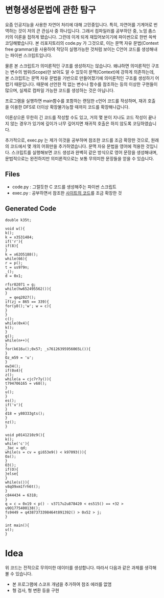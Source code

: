 # 변형생성문법에 관한 탐구
 요즘 인공지능을 사용한 자연어 처리에 대해 고민중입니다. 특히, 자연어를 기계어로 번역하는 것이 저의 큰 관심사 중 하나입니다. 그래서 컴파일러를 공부하던 중, 노엄 촘스키의 이론을 접하게 됐습니다. 그런데 이게 되게 재밌어보이기에 파이썬으로 한번 쓱싹 코딩해봤습니다. 본 리포지토리의 code.py 가 그것으로, 이는 문맥 자유 문법(Context free grammar)을 사용하여 적당히 실행가능한 것처럼 보이는 C언어 코드를 생성해내는 파이썬 스크립트입니다.
 
 물론 본 스크립트가 의미론적인 구조를 생성하지는 않습니다. 왜냐하면 의미론적인 구조는 변수의 범위(Scope)만 보아도 알 수 있듯이 문맥(Context)에 강하게 의존하는데, 본 스크립트는 문맥 자유 문법을 기반으로 만들어졌기에 의미론적인 구조를 생성하기 어렵기 때문입니다. 때문에 선언한 적 없는 변수나 함수를 참조하는 등의 이상한 구현들이 많으며, 실제로 컴파일 가능한 코드를 생성하는 것은 아닙니다.

 프로그램을 실행하면 main함수를 포함하는 랜덤한 c언어 코드를 작성하며, 재귀 호출을 이용한 DFS로 더이상 확장불가능할 때까지 코드를 확장해나갑니다.

 이론상으론 무한히 긴 코드를 작성할 수도 있고, 거의 몇 분이 지나도 코드 작성이 끝나지 않는 경우가 있기에 깊이가 너무 깊어지면 재귀적 호출은 하지 않도록 코딩하였습니다.

 추가적으로, exec.py 는 제가 이것을 공부하며 참조한 코드를 조금 확장한 것으로, 원래의 코드에서 몇 개의 어휘만을 추가하였습니다. 문맥 자유 문법을 영어에 적용한 것입니다. 스크립트를 실행해보면 코드 생성과 완벽히 같은 방식으로 영어 문장을 생성해내며, 문법적으로는 완전하지만 의미론적으로는 보통 무의미한 문장들을 얻을 수 있습니다.

## Files
- code.py : 그럴듯한 C 코드를 생성해주는 파이썬 스크립트
- exec.py : 공부하면서 참조한 [사이트의 코드](https://ratsgo.github.io/from%20frequency%20to%20semantics/2017/06/29/generate2/)를 조금 확장한 것


## Generated Code
    double k35t;

    void w(){
    k();
    k = x3531484;
    if('r'){
    if(8){
    }
    k = x62O5188();
    while(66){
    r = p();
    t = us979n;
    _();
    d = 0x1;

    rfsr02071 = g;
    while(hw652495562()){
    }
    _ = qeq2027();
    if(zj = 865 == 339){
    for(y8();'w'; w = c){
    }
    }
    c();
    while(0x4){
    k();
    }
    g();
    while(n++){
    }
    for(k616u();0x57; _s76126395956065L()){
    }
    Oz_m59 = 'u';
    }
    ew34();
    if(0x4){
    z();
    while(a = cjc7r7y()){
    t794706165 = v68();
    }
    u();
    }
    es();
    if('v'){
    }
    d18 = y80333gts();
    }
    nz();
    }

    void p0141210z9(){
    k();
    while('c'){
    _3ac = qd;
    while(s = cv = gi653e9() < k97093()){
    Oa();
    }
    O3();
    if(O){
    }else{
    }
    while(s()){
    v8qO9xm1frh6t();
    }
    c844434 = 6318;
    }
    q = c = 0x19 < p() - v3717u2u878420 < es515() == +32 > u9O1775400138();
    fs9449 = q4387373398464t891392() > 0x52 > j;
    }

    int main(){
    u();
    }

# Idea
위 코드는 전적으로 무의미한 데이터를 생성합니다. 따라서 다음과 같은 과제를 생각해볼 수 있습니다.
- 본 프로그램에 스코프 개념을 추가하여 참조 에러를 없앰
- 형 검사, 형 변환 등을 구현